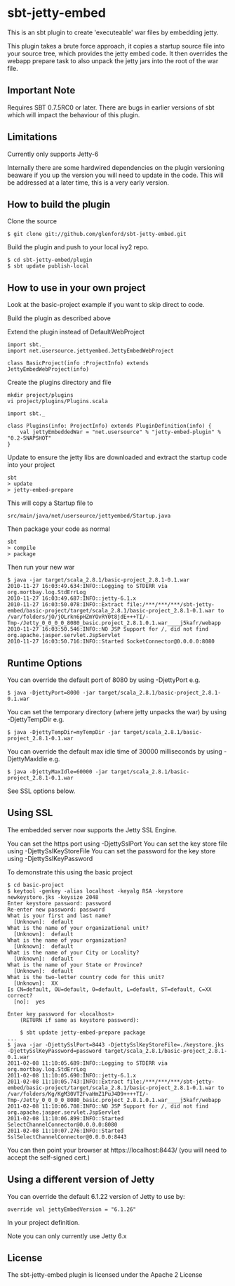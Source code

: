 
sbt-jetty-embed
===============

This is an sbt plugin to create 'executeable' war files by embedding jetty.

This plugin takes a brute force approach, it copies a startup source file
into your source tree, which provides the jetty embed code.  It then overrides
the webapp prepare task to also unpack the jetty jars into the root of the
war file.


Important Note
--------------

Requires SBT 0.7.5RC0 or later.  There are bugs in earlier versions of sbt
which will impact the behaviour of this plugin.


Limitations
-----------

Currently only supports Jetty-6

Internally there are some hardwired dependencies on the plugin versioning
beaware if you up the version you will need to update in the code.  This
will be addressed at a later time, this is a very early version.


How to build the plugin
-----------------------

Clone the source

	$ git clone git://github.com/glenford/sbt-jetty-embed.git

Build the plugin and push to your local ivy2 repo.

	$ cd sbt-jetty-embed/plugin
	$ sbt update publish-local



How to use in your own project
------------------------------

Look at the basic-project example if you want to skip direct to code.

Build the plugin as described above

Extend the plugin instead of DefaultWebProject

	import sbt._
	import net.usersource.jettyembed.JettyEmbedWebProject
	
	class BasicProject(info :ProjectInfo) extends JettyEmbedWebProject(info)


Create the plugins directory and file

	mkdir project/plugins
	vi project/plugins/Plugins.scala

	import sbt._

	class Plugins(info: ProjectInfo) extends PluginDefinition(info) {
  		val jettyEmbeddedWar = "net.usersource" % "jetty-embed-plugin" % "0.2-SNAPSHOT"
	}

Update to ensure the jetty libs are downloaded and extract the startup code into your project

	sbt
	> update
	> jetty-embed-prepare


This will copy a Startup file to

	src/main/java/net/usersource/jettyembed/Startup.java 


Then package your code as normal

	sbt
	> compile
	> package

Then run your new war

	$ java -jar target/scala_2.8.1/basic-project_2.8.1-0.1.war 
	2010-11-27 16:03:49.634:INFO::Logging to STDERR via org.mortbay.log.StdErrLog
	2010-11-27 16:03:49.687:INFO::jetty-6.1.x
	2010-11-27 16:03:50.078:INFO::Extract file:/***/***/***/sbt-jetty-embed/basic-project/target/scala_2.8.1/basic-project_2.8.1-0.1.war to /var/folders/jO/jOLrkn6pHZmYOvRY0t8jdE+++TI/-Tmp-/Jetty_0_0_0_0_8080_basic.project_2.8.1.0.1.war____j5kafr/webapp
	2010-11-27 16:03:50.546:INFO::NO JSP Support for /, did not find org.apache.jasper.servlet.JspServlet
	2010-11-27 16:03:50.716:INFO::Started SocketConnector@0.0.0.0:8080




Runtime Options
---------------

You can override the default port of 8080 by using -DjettyPort e.g.

	$ java -DjettyPort=8000 -jar target/scala_2.8.1/basic-project_2.8.1-0.1.war 

You can set the temporary directory (where jetty unpacks the war) by using -DjettyTempDir e.g.

	$ java -DjettyTempDir=myTempDir -jar target/scala_2.8.1/basic-project_2.8.1-0.1.war

You can override the default max idle time of 30000 milliseconds by using -DjettyMaxIdle e.g.

	$ java -DjettyMaxIdle=60000 -jar target/scala_2.8.1/basic-project_2.8.1-0.1.war

See SSL options below.


Using SSL
---------

The embedded server now supports the Jetty SSL Engine.

You can set the https port using -DjettySslPort
You can set the key store file using -DjettySslKeyStoreFile
You can set the password for the key store using -DjettySslKeyPassword

To demonstrate this using the basic project

	$ cd basic-project
	$ keytool -genkey -alias localhost -keyalg RSA -keystore newkeystore.jks -keysize 2048
	Enter keystore password: password
	Re-enter new password: password
	What is your first and last name?
	  [Unknown]:  default
	What is the name of your organizational unit?
	  [Unknown]:  default
	What is the name of your organization?
	  [Unknown]:  default
	What is the name of your City or Locality?
	  [Unknown]:  default
	What is the name of your State or Province?
	  [Unknown]:  default
	What is the two-letter country code for this unit?
	  [Unknown]:  XX
	Is CN=default, OU=default, O=default, L=default, ST=default, C=XX correct?
	  [no]:  yes

	Enter key password for <localhost>
		(RETURN if same as keystore password):

        $ sbt update jetty-embed-prepare package
	...
	$ java -jar -DjettySslPort=8443 -DjettySslKeyStoreFile=./keystore.jks -DjettySslKeyPassword=password target/scala_2.8.1/basic-project_2.8.1-0.1.war 
	2011-02-08 11:10:05.689:INFO::Logging to STDERR via org.mortbay.log.StdErrLog
	2011-02-08 11:10:05.690:INFO::jetty-6.1.x
	2011-02-08 11:10:05.743:INFO::Extract file:/***/***/***/sbt-jetty-embed/basic-project/target/scala_2.8.1/basic-project_2.8.1-0.1.war to /var/folders/Kg/KgM30VT2FvaHmZ1PuJ4D9++++TI/-Tmp-/Jetty_0_0_0_0_8080_basic.project_2.8.1.0.1.war____j5kafr/webapp
	2011-02-08 11:10:06.708:INFO::NO JSP Support for /, did not find org.apache.jasper.servlet.JspServlet
	2011-02-08 11:10:06.899:INFO::Started SelectChannelConnector@0.0.0.0:8080
	2011-02-08 11:10:07.276:INFO::Started SslSelectChannelConnector@0.0.0.0:8443

You can then point your browser at https://localhost:8443/ (you will need to accept the self-signed cert.)
 


Using a different version of Jetty
----------------------------------

You can override the default 6.1.22 version of Jetty to use by:

	override val jettyEmbedVersion = "6.1.26"

In your project definition.

Note you can only currently use Jetty 6.x


License
-------

The sbt-jetty-embed plugin is licensed under the Apache 2 License



